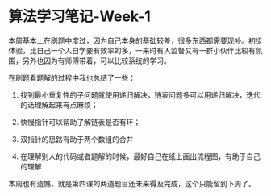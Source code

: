 # 算法学习笔记-Week-1

本周基本上在刷题中度过，因为自己本身的基础较差，很多东西都需要现补。初步体验，比自己一个人自学要有效率的多，一来时有人监督又有一群小伙伴比较有氛围，另外也因为有师傅带着，可以比较系统的学习。

在刷题看题解的过程中我也总结了一些：

1. 找到最小重复性的子问题就使用递归解决，链表问题多可以用递归解决，迭代的话理解起来有点麻烦；

2. 快慢指针可以帮助了解链表是否有环；
3. 双指针的思路有助于两个数组的合并
4. 在理解别人的代码或者题解的时候，最好自己在纸上画出流程图，有助于自己的理解

本周也有遗憾，就是第四课的两道题目还未来得及完成，这个只能留到下周了。